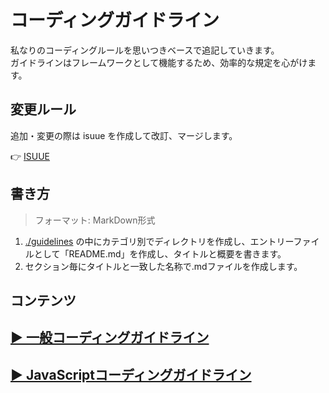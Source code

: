 # コーディングガイドライン

私なりのコーディングルールを思いつきベースで追記していきます。  
ガイドラインはフレームワークとして機能するため、効率的な規定を心がけます。

## 変更ルール

追加・変更の際は isuue を作成して改訂、マージします。

👉 [ISUUE](https://github.com/madakaheri/coding-guidelines/issues)

## 書き方

> フォーマット: MarkDown形式

1. [./guidelines](./guidelines) の中にカテゴリ別でディレクトリを作成し、エントリーファイルとして「README.md」を作成し、タイトルと概要を書きます。
2. セクション毎にタイトルと一致した名称で.mdファイルを作成します。

## コンテンツ

## [▶︎ 一般コーディングガイドライン](./guidelines//General/README.md)
## [▶︎ JavaScriptコーディングガイドライン](./guidelines/Node//README.md)